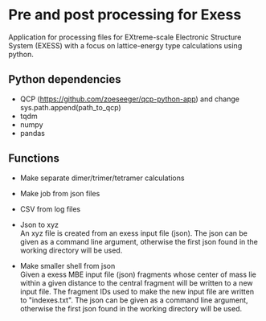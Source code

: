 # Pre and post processing for Exess 
Application for processing files for EXtreme-scale Electronic Structure System (EXESS) with a focus on lattice-energy type calculations using python.

## Python dependencies
- QCP (https://github.com/zoeseeger/qcp-python-app) and change sys.path.append(path_to_qcp)
- tqdm
- numpy
- pandas

## Functions
- Make separate dimer/trimer/tetramer calculations
- Make job from json files
- CSV from log files
- Json to xyz\
An xyz file is created from an exess input file (json). The json can be given as a command line argument, otherwise the first json found in the working directory will be used.

- Make smaller shell from json\
Given a exess MBE input file (json) fragments whose center of mass lie within a given distance to the central fragment will be written to a new input file. The fragment IDs used to make the new input file are written to "indexes.txt". The json can be given as a command line argument, otherwise the first json found in the working directory will be used.
